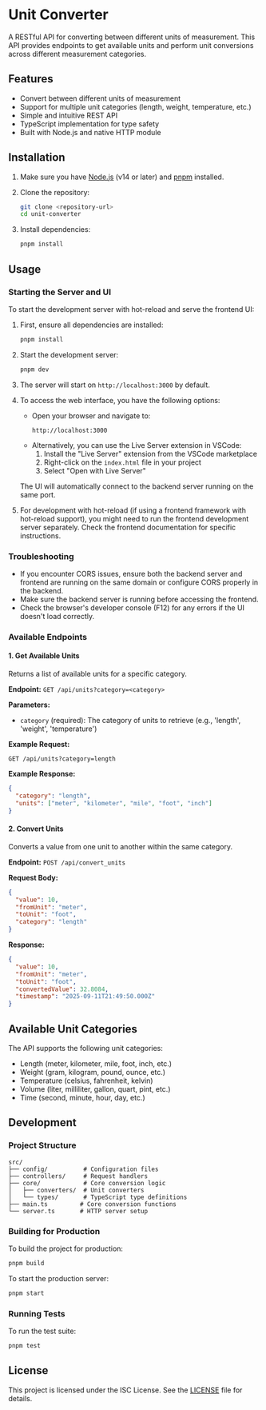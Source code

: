 # Unit Converter

A RESTful API for converting between different units of measurement. This API provides endpoints to get available units and perform unit conversions across different measurement categories.

## Features

- Convert between different units of measurement
- Support for multiple unit categories (length, weight, temperature, etc.)
- Simple and intuitive REST API
- TypeScript implementation for type safety
- Built with Node.js and native HTTP module

## Installation

1. Make sure you have [Node.js](https://nodejs.org/) (v14 or later) and [pnpm](https://pnpm.io/) installed.

2. Clone the repository:

   ```bash
   git clone <repository-url>
   cd unit-converter
   ```

3. Install dependencies:
   ```bash
   pnpm install
   ```

## Usage

### Starting the Server and UI

To start the development server with hot-reload and serve the frontend UI:

1. First, ensure all dependencies are installed:

   ```bash
   pnpm install
   ```

2. Start the development server:

   ```bash
   pnpm dev
   ```

3. The server will start on `http://localhost:3000` by default.

4. To access the web interface, you have the following options:
   - Open your browser and navigate to:
     ```
     http://localhost:3000
     ```
   - Alternatively, you can use the Live Server extension in VSCode:
     1. Install the "Live Server" extension from the VSCode marketplace
     2. Right-click on the `index.html` file in your project
     3. Select "Open with Live Server"

   The UI will automatically connect to the backend server running on the same port.

5. For development with hot-reload (if using a frontend framework with hot-reload support), you might need to run the frontend development server separately. Check the frontend documentation for specific instructions.

### Troubleshooting

- If you encounter CORS issues, ensure both the backend server and frontend are running on the same domain or configure CORS properly in the backend.
- Make sure the backend server is running before accessing the frontend.
- Check the browser's developer console (F12) for any errors if the UI doesn't load correctly.

### Available Endpoints

#### 1. Get Available Units

Returns a list of available units for a specific category.

**Endpoint:** `GET /api/units?category=<category>`

**Parameters:**

- `category` (required): The category of units to retrieve (e.g., 'length', 'weight', 'temperature')

**Example Request:**

```
GET /api/units?category=length
```

**Example Response:**

```json
{
  "category": "length",
  "units": ["meter", "kilometer", "mile", "foot", "inch"]
}
```

#### 2. Convert Units

Converts a value from one unit to another within the same category.

**Endpoint:** `POST /api/convert_units`

**Request Body:**

```json
{
  "value": 10,
  "fromUnit": "meter",
  "toUnit": "foot",
  "category": "length"
}
```

**Response:**

```json
{
  "value": 10,
  "fromUnit": "meter",
  "toUnit": "foot",
  "convertedValue": 32.8084,
  "timestamp": "2025-09-11T21:49:50.000Z"
}
```

## Available Unit Categories

The API supports the following unit categories:

- Length (meter, kilometer, mile, foot, inch, etc.)
- Weight (gram, kilogram, pound, ounce, etc.)
- Temperature (celsius, fahrenheit, kelvin)
- Volume (liter, milliliter, gallon, quart, pint, etc.)
- Time (second, minute, hour, day, etc.)

## Development

### Project Structure

```
src/
├── config/          # Configuration files
├── controllers/     # Request handlers
├── core/            # Core conversion logic
│   ├── converters/  # Unit converters
│   └── types/       # TypeScript type definitions
├── main.ts         # Core conversion functions
└── server.ts       # HTTP server setup
```

### Building for Production

To build the project for production:

```bash
pnpm build
```

To start the production server:

```bash
pnpm start
```

### Running Tests

To run the test suite:

```bash
pnpm test
```

## License

This project is licensed under the ISC License. See the [LICENSE](LICENSE) file for details.
